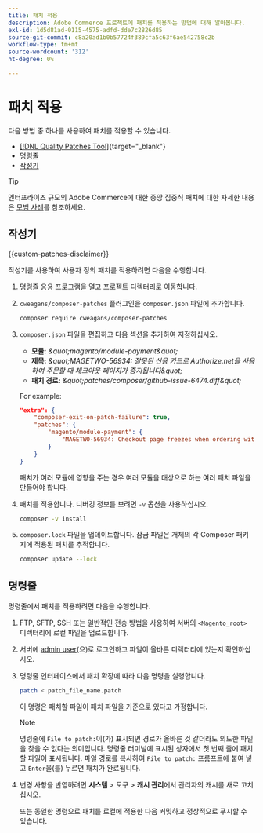 ```yaml
---
title: 패치 적용
description: Adobe Commerce 프로젝트에 패치를 적용하는 방법에 대해 알아봅니다.
exl-id: 1d5d81ad-0115-4575-adfd-dde7c2826d85
source-git-commit: c8a20ad1b0b57724f389cfa5c63f6ae542758c2b
workflow-type: tm+mt
source-wordcount: '312'
ht-degree: 0%

---
```


# 패치 적용

다음 방법 중 하나를 사용하여 패치를 적용할 수 있습니다.

- [[!DNL Quality Patches Tool]](https://experienceleague.adobe.com/tools/commerce-quality-patches/index.html?lang=ko){target="_blank"}
- [명령줄](../patches/apply.md#command-line)
- [작성기](../patches/apply.md#composer)


>[!TIP]
>
>엔터프라이즈 규모의 Adobe Commerce에 대한 중앙 집중식 패치에 대한 자세한 내용은 [모범 사례](../../implementation-playbook/best-practices/maintenance/patching-at-scale.md)를 참조하세요.

## 작성기

{{custom-patches-disclaimer}}

작성기를 사용하여 사용자 정의 패치를 적용하려면 다음을 수행합니다.

1. 명령줄 응용 프로그램을 열고 프로젝트 디렉터리로 이동합니다.
1. `cweagans/composer-patches` 플러그인을 `composer.json` 파일에 추가합니다.

   ```bash
   composer require cweagans/composer-patches
   ```

1. `composer.json` 파일을 편집하고 다음 섹션을 추가하여 지정하십시오.
   - **모듈:** *\&quot;magento/module-payment\&quot;*
   - **제목:** *\&quot;MAGETWO-56934: 잘못된 신용 카드로 Authorize.net을 사용하여 주문할 때 체크아웃 페이지가 중지됩니다\&quot;*
   - **패치 경로:** *\&quot;patches/composer/github-issue-6474.diff\&quot;*

   For example:

   ```json
   "extra": {
       "composer-exit-on-patch-failure": true,
       "patches": {
           "magento/module-payment": {
               "MAGETWO-56934: Checkout page freezes when ordering with Authorize.net with invalid credit card": "patches/composer/github-issue-6474.diff"
           }
       }
   }
   ```

   패치가 여러 모듈에 영향을 주는 경우 여러 모듈을 대상으로 하는 여러 패치 파일을 만들어야 합니다.

1. 패치를 적용합니다. 디버깅 정보를 보려면 `-v` 옵션을 사용하십시오.

   ```bash
   composer -v install
   ```

1. `composer.lock` 파일을 업데이트합니다. 잠금 파일은 개체의 각 Composer 패키지에 적용된 패치를 추적합니다.

   ```bash
   composer update --lock
   ```

## 명령줄

명령줄에서 패치를 적용하려면 다음을 수행합니다.

1. FTP, SFTP, SSH 또는 일반적인 전송 방법을 사용하여 서버의 `<Magento_root>` 디렉터리에 로컬 파일을 업로드합니다.
1. 서버에 [admin user](../../configuration/cli/config-cli.md#prerequisites)(으)로 로그인하고 파일이 올바른 디렉터리에 있는지 확인하십시오.
1. 명령줄 인터페이스에서 패치 확장에 따라 다음 명령을 실행합니다.

   ```bash
   patch < patch_file_name.patch
   ```

   이 명령은 패치할 파일이 패치 파일을 기준으로 있다고 가정합니다.

   >[!NOTE]
   >
   >명령줄에 `File to patch:`이(가) 표시되면 경로가 올바른 것 같더라도 의도한 파일을 찾을 수 없다는 의미입니다. 명령줄 터미널에 표시된 상자에서 첫 번째 줄에 패치할 파일이 표시됩니다. 파일 경로를 복사하여 `File to patch:` 프롬프트에 붙여 넣고 `Enter`을(를) 누르면 패치가 완료됩니다.

1. 변경 사항을 반영하려면 **시스템** > 도구 > **캐시 관리**&#x200B;에서 관리자의 캐시를 새로 고치십시오.

   또는 동일한 명령으로 패치를 로컬에 적용한 다음 커밋하고 정상적으로 푸시할 수 있습니다.
